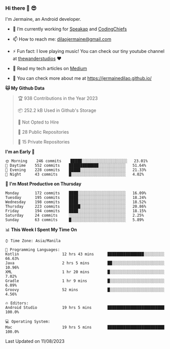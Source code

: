 ### Hi there 👋 😎
I'm Jermaine, an Android developer.

- 🔭 I’m currently working for [Speakap](https://www.speakap.com/) and [CodingChiefs](https://codingchiefs.com/en/)

- 📫 How to reach me: dilaojermaine@gmail.com

- ⚡ Fun fact: I love playing music! You can check our tiny youtube channel at [thewanderstudios](https://www.youtube.com/thewanderstudios) ♥️

- 📖 Read my tech articles on [Medium](https://jermainedilao.medium.com/)

- 👀 You can check more about me at https://jermainedilao.github.io/

<!--
**jermainedilao/jermainedilao** is a ✨ _special_ ✨ repository because its `README.md` (this file) appears on your GitHub profile.

Here are some ideas to get you started:

- 🔭 I’m currently working on ...
- 🌱 I’m currently learning ...
- 👯 I’m looking to collaborate on ...
- 🤔 I’m looking for help with ...
- 💬 Ask me about ...
- 📫 How to reach me: ...
- 😄 Pronouns: ...
- ⚡ Fun fact: ...
-->

<!--START_SECTION:waka-->
**🐱 My Github Data** 

> 🏆 938 Contributions in the Year 2023
 > 
> 📦 252.2 kB Used in Github's Storage 
 > 
> 🚫 Not Opted to Hire
 > 
> 📜 28 Public Repositories 
 > 
> 🔑 15 Private Repositories  
 > 
**I'm an Early 🐤** 

```text
🌞 Morning    246 commits    █████░░░░░░░░░░░░░░░░░░░░   23.01% 
🌆 Daytime    552 commits    █████████████░░░░░░░░░░░░   51.64% 
🌃 Evening    228 commits    █████░░░░░░░░░░░░░░░░░░░░   21.33% 
🌙 Night      43 commits     █░░░░░░░░░░░░░░░░░░░░░░░░   4.02%

```
📅 **I'm Most Productive on Thursday** 

```text
Monday       172 commits    ████░░░░░░░░░░░░░░░░░░░░░   16.09% 
Tuesday      195 commits    ████░░░░░░░░░░░░░░░░░░░░░   18.24% 
Wednesday    198 commits    ████░░░░░░░░░░░░░░░░░░░░░   18.52% 
Thursday     223 commits    █████░░░░░░░░░░░░░░░░░░░░   20.86% 
Friday       194 commits    ████░░░░░░░░░░░░░░░░░░░░░   18.15% 
Saturday     24 commits     ░░░░░░░░░░░░░░░░░░░░░░░░░   2.25% 
Sunday       63 commits     █░░░░░░░░░░░░░░░░░░░░░░░░   5.89%

```


📊 **This Week I Spent My Time On** 

```text
⌚︎ Time Zone: Asia/Manila

💬 Programming Languages: 
Kotlin                   12 hrs 43 mins      ████████████████░░░░░░░░░   66.63% 
Java                     2 hrs 5 mins        ██░░░░░░░░░░░░░░░░░░░░░░░   10.96% 
XML                      1 hr 20 mins        █░░░░░░░░░░░░░░░░░░░░░░░░   7.02% 
Gradle                   1 hr 9 mins         █░░░░░░░░░░░░░░░░░░░░░░░░   6.09% 
Groovy                   52 mins             █░░░░░░░░░░░░░░░░░░░░░░░░   4.56%

🔥 Editors: 
Android Studio           19 hrs 5 mins       █████████████████████████   100.0%

💻 Operating System: 
Mac                      19 hrs 5 mins       █████████████████████████   100.0%

```


 Last Updated on 11/08/2023
<!--END_SECTION:waka-->
